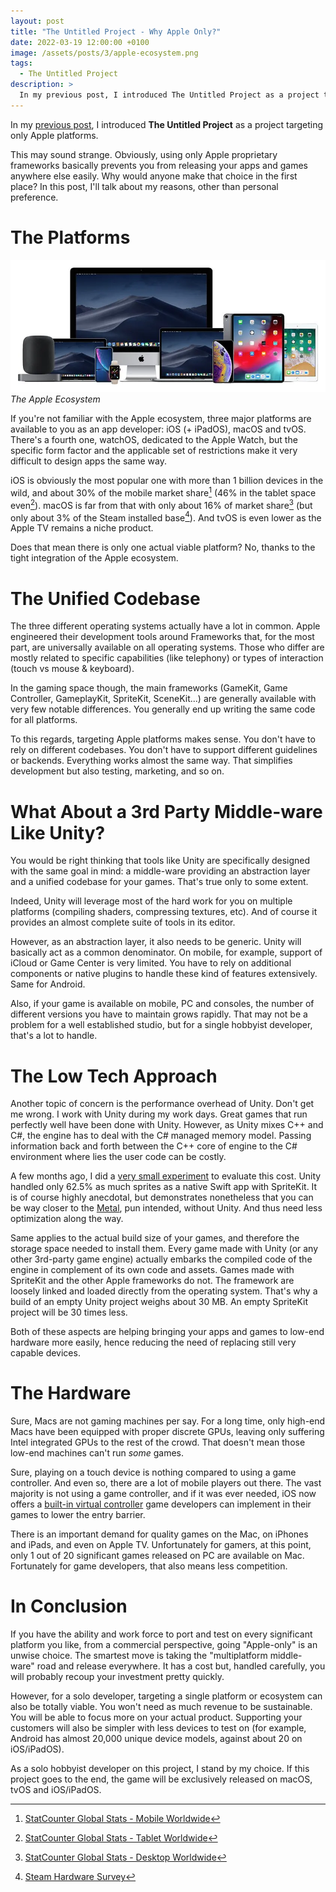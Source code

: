 ```yaml
---
layout: post
title: "The Untitled Project - Why Apple Only?"
date: 2022-03-19 12:00:00 +0100
image: /assets/posts/3/apple-ecosystem.png
tags:
  - The Untitled Project
description: >
  In my previous post, I introduced The Untitled Project as a project targeting only Apple platforms. This may sound strange. Obviously, using only Apple proprietary frameworks basically prevents you from releasing your apps and games anywhere else easily. Why would anyone make that choice in the first place? In this post, I'll talk about my reasons, other than personal preference.
---
```


In my [previous post](/2022/01/15/2-the-untitled-project.html), I introduced **The Untitled Project** as a project targeting only Apple platforms.

This may sound strange. Obviously, using only Apple proprietary frameworks basically prevents you from releasing your apps and games anywhere else easily. Why would anyone make that choice in the first place? In this post, I'll talk about my reasons, other than personal preference.

# The Platforms

![The Apple Ecosystem](/assets/posts/3/apple-ecosystem.png)
_The Apple Ecosystem_

If you're not familiar with the Apple ecosystem, three major platforms are available to you as an app developer: iOS (+ iPadOS), macOS and tvOS. There's a fourth one, watchOS, dedicated to the Apple Watch, but the specific form factor and the applicable set of restrictions make it very difficult to design apps the same way.

iOS is obviously the most popular one with more than 1 billion devices in the wild, and about 30% of the mobile market share[^source-mobile] (46% in the tablet space even[^source-tablet]). macOS is far from that with only about 16% of market share[^source-desktop] (but only about 3% of the Steam installed base[^source-steam]). And tvOS is even lower as the Apple TV remains a niche product.

Does that mean there is only one actual viable platform? No, thanks to the tight integration of the Apple ecosystem.

# The Unified Codebase

The three different operating systems actually have a lot in common. Apple engineered their development tools around Frameworks that, for the most part, are universally available on all operating systems. Those who differ are mostly related to specific capabilities (like telephony) or types of interaction (touch vs mouse & keyboard).

In the gaming space though, the main frameworks (GameKit, Game Controller, GameplayKit, SpriteKit, SceneKit...) are generally available with very few notable differences. You generally end up writing the same code for all platforms.

To this regards, targeting Apple platforms makes sense. You don't have to rely on different codebases. You don't have to support different guidelines or backends. Everything works almost the same way. That simplifies development but also testing, marketing, and so on.

# What About a 3rd Party Middle-ware Like Unity?

You would be right thinking that tools like Unity are specifically designed with the same goal in mind: a middle-ware providing an abstraction layer and a unified codebase for your games. That's true only to some extent.

Indeed, Unity will leverage most of the hard work for you on multiple platforms (compiling shaders, compressing textures, etc). And of course it provides an almost complete suite of tools in its editor.

However, as an abstraction layer, it also needs to be generic. Unity will basically act as a common denominator. On mobile, for example, support of iCloud or Game Center is very limited. You have to rely on additional components or native plugins to handle these kind of features extensively. Same for Android.

Also, if your game is available on mobile, PC and consoles, the number of different versions you have to maintain grows rapidly. That may not be a problem for a well established studio, but for a single hobbyist developer, that's a lot to handle.

# The Low Tech Approach

Another topic of concern is the performance overhead of Unity. Don't get me wrong. I work with Unity during my work days. Great games that run perfectly well have been done with Unity. However, as Unity mixes C++ and C#, the engine has to deal with the C# managed memory model. Passing information back and forth between the C++ core of engine to the C# environment where lies the user code can be costly.

A few months ago, I did a [very small experiment](https://twitter.com/chsxf/status/1411710876130938882) to evaluate this cost. Unity handled only 62.5% as much sprites as a native Swift app with SpriteKit. It is of course highly anecdotal, but demonstrates nonetheless that you can be way closer to the [Metal](https://developer.apple.com/metal/), pun intended, without Unity. And thus need less optimization along the way.

Same applies to the actual build size of your games, and therefore the storage space needed to install them. Every game made with Unity (or any other 3rd-party game engine) actually embarks the compiled code of the engine in complement of its own code and assets. Games made with SpriteKit and the other Apple frameworks do not. The framework are loosely linked and loaded directly from the operating system. That's why a build of an empty Unity project weighs about 30 MB. An empty SpriteKit project will be 30 times less.

Both of these aspects are helping bringing your apps and games to low-end hardware more easily, hence reducing the need of replacing still very capable devices.

# The Hardware

Sure, Macs are not gaming machines per say. For a long time, only high-end Macs have been equipped with proper discrete GPUs, leaving only suffering Intel integrated GPUs to the rest of the crowd. That doesn't mean those low-end machines can't run _some_ games.

Sure, playing on a touch device is nothing compared to using a game controller. And even so, there are a lot of mobile players out there. The vast majority is not using a game controller, and if it was ever needed, iOS now offers a [built-in virtual controller](https://developer.apple.com/documentation/gamecontroller/gcvirtualcontroller) game developers can implement in their games to lower the entry barrier.

There is an important demand for quality games on the Mac, on iPhones and iPads, and even on Apple TV. Unfortunately for gamers, at this point, only 1 out of 20 significant games released on PC are available on Mac. Fortunately for game developers, that also means less competition.

# In Conclusion

If you have the ability and work force to port and test on every significant platform you like, from a commercial perspective, going "Apple-only" is an unwise choice. The smartest move is taking the "multiplatform middle-ware" road and release everywhere. It has a cost but, handled carefully, you will probably recoup your investment pretty quickly.

However, for a solo developer, targeting a single platform or ecosystem can also be totally viable. You won't need as much revenue to be sustainable. You will be able to focus more on your actual product. Supporting your customers will also be simpler with less devices to test on (for example, Android has almost 20,000 unique device models, against about 20 on iOS/iPadOS).

As a solo hobbyist developer on this project, I stand by my choice. If this project goes to the end, the game will be exclusively released on macOS, tvOS and iOS/iPadOS.

[^source-mobile]: [StatCounter Global Stats - Mobile Worldwide](https://gs.statcounter.com/os-market-share/mobile/worldwide#monthly-202102-202202)
[^source-tablet]: [StatCounter Global Stats - Tablet Worldwide](https://gs.statcounter.com/os-market-share/tablet/worldwide#monthly-202102-202202)
[^source-desktop]: [StatCounter Global Stats - Desktop Worldwide](https://gs.statcounter.com/os-market-share/desktop/worldwide/#monthly-202102-202202)
[^source-steam]: [Steam Hardware Survey](https://store.steampowered.com/hwsurvey)

